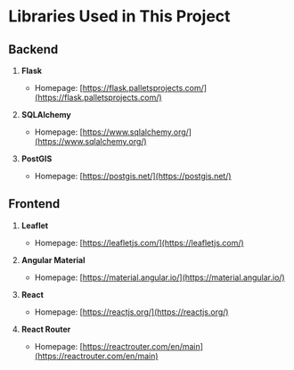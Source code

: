 # Libraries Used in This Project

## Backend

1. **Flask**
   - Homepage: [https://flask.palletsprojects.com/](https://flask.palletsprojects.com/)
   
2. **SQLAlchemy**
   - Homepage: [https://www.sqlalchemy.org/](https://www.sqlalchemy.org/)
   
3. **PostGIS**
   - Homepage: [https://postgis.net/](https://postgis.net/)

## Frontend

1. **Leaflet**
   - Homepage: [https://leafletjs.com/](https://leafletjs.com/)
   
2. **Angular Material**
   - Homepage: [https://material.angular.io/](https://material.angular.io/)
   
3. **React**
   - Homepage: [https://reactjs.org/](https://reactjs.org/)
  
4. **React Router**
   - Homepage: [https://reactrouter.com/en/main](https://reactrouter.com/en/main)
  

   

